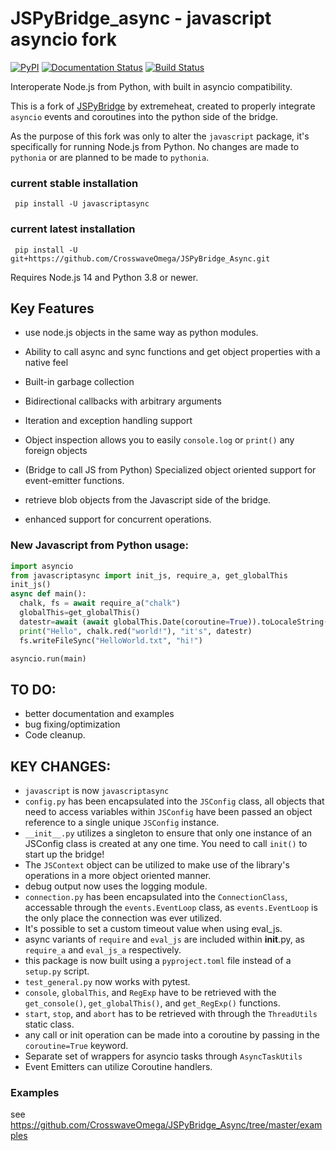 # JSPyBridge_async - javascript asyncio fork
[![PyPI](https://img.shields.io/pypi/v/javascriptasync)](https://pypi.org/project/javascriptasync/)
[![Documentation Status](https://readthedocs.org/projects/asyncjavascriptbridge/badge/?version=latest)](https://asyncjavascriptbridge.readthedocs.io/?badge=latest)
[![Build Status](https://github.com/CrosswaveOmega/JSPyBridge_Async/workflows/Node.js%20CI/badge.svg)](https://github.com/extremeheat/JSPyBridge/actions/workflows/)



Interoperate Node.js from Python, with built in asyncio compatibility. 

This is a fork of [JSPyBridge](https://github.com/extremeheat/JSPyBridge) by extremeheat, created to properly integrate `asyncio` events and coroutines into the python side of the bridge.

As the purpose of this fork was only to alter the `javascript` package, it's specifically for running Node.js from Python.  No changes are made to `pythonia` or are planned to be made to `pythonia`.
### current stable installation
```
 pip install -U javascriptasync
```
### current latest installation
```
 pip install -U git+https://github.com/CrosswaveOmega/JSPyBridge_Async.git
```


Requires Node.js 14 and Python 3.8 or newer.

## Key Features
* use node.js objects in the same way as python modules.
* Ability to call async and sync functions and get object properties with a native feel
* Built-in garbage collection
* Bidirectional callbacks with arbitrary arguments
* Iteration and exception handling support
* Object inspection allows you to easily `console.log` or `print()` any foreign objects

* (Bridge to call JS from Python) Specialized object oriented support for event-emitter functions.
* retrieve blob objects from the Javascript side of the bridge.
* enhanced support for concurrent operations.

### New Javascript from Python usage:
```py
import asyncio
from javascriptasync import init_js, require_a, get_globalThis
init_js()
async def main():
  chalk, fs = await require_a("chalk")
  globalThis=get_globalThis()
  datestr=await (await globalThis.Date(coroutine=True)).toLocaleString(coroutine=True)
  print("Hello", chalk.red("world!"), "it's", datestr)
  fs.writeFileSync("HelloWorld.txt", "hi!")

asyncio.run(main)
```
## TO DO:
 * better documentation and examples
 * bug fixing/optimization
 * Code cleanup.


## KEY CHANGES:
* `javascript` is now `javascriptasync`
* `config.py` has been encapsulated into the `JSConfig` class, all objects that need to access variables within `JSConfig` have been passed an object reference to a single unique `JSConfig` instance.
 * `__init__.py` utilizes a singleton to ensure that only one instance of an JSConfig class is created at any one time.  You need to call `init()` to start up the bridge!
 * The `JSContext` object can be utilized to make use of the library's operations in a more object oriented manner.
* debug output now uses the logging module.
* `connection.py` has been encapsulated into the `ConnectionClass`, accessable through the `events.EventLoop` class, as `events.EventLoop` is the only place the connection was ever utilized.
* It's possible to set a custom timeout value when using eval_js.
* async variants of `require` and `eval_js` are included within __init__.py, as `require_a` and `eval_js_a` respectively.
* this package is now built using a `pyproject.toml` file instead of a `setup.py` script.
* `test_general.py` now works with pytest.
* `console`, `globalThis`, and `RegExp` have to be retrieved with the `get_console()`, `get_globalThis()`, and `get_RegExp()` functions.
* `start`, `stop`, and `abort` has to be retrieved with through the `ThreadUtils` static class.
* any call or init operation can be made into a coroutine by passing in the `coroutine=True` keyword.
* Separate set of wrappers for asyncio tasks through `AsyncTaskUtils` 
* Event Emitters can utilize Coroutine handlers.


### Examples
 see https://github.com/CrosswaveOmega/JSPyBridge_Async/tree/master/examples

